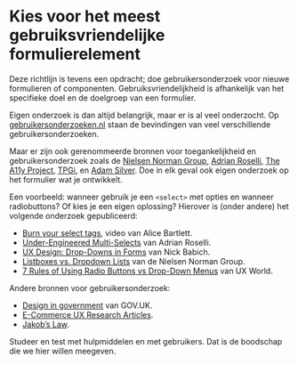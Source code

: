 <!-- @license CC0-1.0 -->

# Kies voor het meest gebruiksvriendelijke formulierelement

Deze richtlijn is tevens een opdracht; doe gebruikersonderzoek voor nieuwe formulieren of componenten. Gebruiksvriendelijkheid is afhankelijk van het specifieke doel en de doelgroep van een formulier.

Eigen onderzoek is dan altijd belangrijk, maar er is al veel onderzocht.
Op [gebruikersonderzoeken.nl](http://gebruikersonderzoeken.nl/) staan de bevindingen van veel verschillende gebruikersonderzoeken.

Maar er zijn ook gerenommeerde bronnen voor toegankelijkheid en gebruikersonderzoek zoals de [Nielsen Norman Group](https://www.nngroup.com/topic/accessibility/), [Adrian Roselli](https://adrianroselli.com/), [The A11y Project](https://www.a11yproject.com/), [TPGi](https://www.tpgi.com/), en [Adam Silver](https://adamsilver.io/blog/). Doe in elk geval ook eigen onderzoek op het formulier wat je ontwikkelt.

Een voorbeeld: wanneer gebruik je een `<select>` met opties en wanneer radiobuttons? Of kies je een eigen oplossing? Hierover is (onder andere) het volgende onderzoek gepubliceerd:

- [Burn your select tags](https://www.youtube.com/watch?v=CUkMCQR4TpY), video van Alice Bartlett.
- [Under-Engineered Multi-Selects](https://adrianroselli.com/2022/05/under-engineered-multi-selects.html) van Adrian Roselli.
- [UX Design: Drop-Downs in Forms](https://uxplanet.org/ux-design-drop-downs-in-forms-c6943ec30037) van Nick Babich.
- [Listboxes vs. Dropdown Lists](https://www.nngroup.com/articles/listbox-dropdown/) van de Nielsen Norman Group.
- [7 Rules of Using Radio Buttons vs Drop-Down Menus](https://uxdworld.com/2018/05/06/7-rules-of-using-radio-buttons-vs-drop-down-menus/) van UX World.

Andere bronnen voor gebruikersonderzoek:

- [Design in government](https://designnotes.blog.gov.uk/) van GOV.UK.
- [E-Commerce UX Research Articles](https://baymard.com/blog).
- [Jakob’s Law](https://lawsofux.com/jakobs-law/).

Studeer en test met hulpmiddelen en met gebruikers. Dat is de boodschap die we hier willen meegeven.
